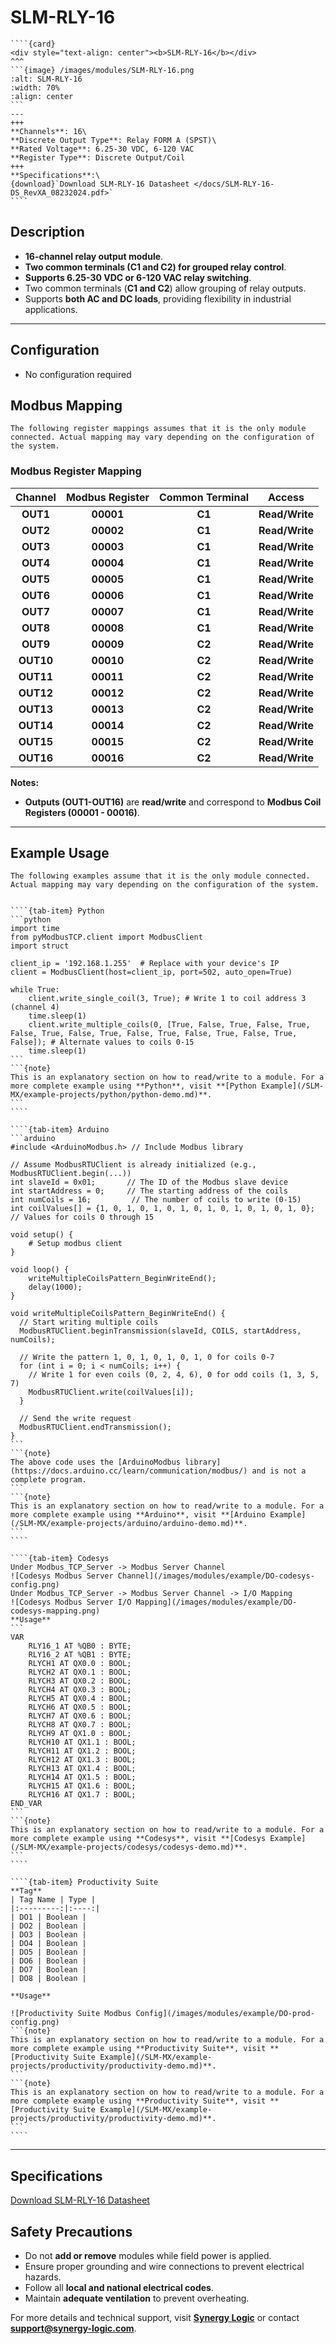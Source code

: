 # SLM-RLY-16
`````{margin}
````{card}
<div style="text-align: center"><b>SLM-RLY-16</b></div>
^^^
```{image} /images/modules/SLM-RLY-16.png
:alt: SLM-RLY-16
:width: 70%
:align: center
```
---
+++
**Channels**: 16\
**Discrete Output Type**: Relay FORM A (SPST)\
**Rated Voltage**: 6.25-30 VDC, 6-120 VAC
**Register Type**: Discrete Output/Coil
+++
**Specifications**:\
{download}`Download SLM-RLY-16 Datasheet </docs/SLM-RLY-16-DS_RevXA_08232024.pdf>`
````
`````

## Description

- **16-channel relay output module**.  
- **Two common terminals (C1 and C2) for grouped relay control**.  
- **Supports 6.25-30 VDC or 6-120 VAC relay switching**.  
- Two common terminals (**C1 and C2**) allow grouping of relay outputs.
- Supports **both AC and DC loads**, providing flexibility in industrial applications.

---
## Configuration

- No configuration required

## Modbus Mapping
```{note}
The following register mappings assumes that it is the only module connected. Actual mapping may vary depending on the configuration of the system.
```

### Modbus Register Mapping

| Channel  | Modbus Register | Common Terminal | Access      |
|:--------:|:--------------:|:--------------:|:----------:|
| **OUT1** | **00001**      | **C1**         | **Read/Write** |
| **OUT2** | **00002**      | **C1**         | **Read/Write** |
| **OUT3** | **00003**      | **C1**         | **Read/Write** |
| **OUT4** | **00004**      | **C1**         | **Read/Write** |
| **OUT5** | **00005**      | **C1**         | **Read/Write** |
| **OUT6** | **00006**      | **C1**         | **Read/Write** |
| **OUT7** | **00007**      | **C1**         | **Read/Write** |
| **OUT8** | **00008**      | **C1**         | **Read/Write** |
| **OUT9** | **00009**      | **C2**         | **Read/Write** |
| **OUT10** | **00010**      | **C2**         | **Read/Write** |
| **OUT11** | **00011**      | **C2**         | **Read/Write** |
| **OUT12** | **00012**      | **C2**         | **Read/Write** |
| **OUT13** | **00013**      | **C2**         | **Read/Write** |
| **OUT14** | **00014**      | **C2**         | **Read/Write** |
| **OUT15** | **00015**      | **C2**         | **Read/Write** |
| **OUT16** | **00016**      | **C2**         | **Read/Write** |

**Notes:**
- **Outputs (OUT1-OUT16)** are **read/write** and correspond to **Modbus Coil Registers (00001 - 00016)**.

---

## Example Usage
```{note}
The following examples assume that it is the only module connected. Actual mapping may vary depending on the configuration of the system.
```

`````{tab-set}

````{tab-item} Python
```python
import time
from pyModbusTCP.client import ModbusClient
import struct

client_ip = '192.168.1.255'  # Replace with your device's IP
client = ModbusClient(host=client_ip, port=502, auto_open=True)

while True:
    client.write_single_coil(3, True); # Write 1 to coil address 3 (channel 4)
    time.sleep(1)
    client.write_multiple_coils(0, [True, False, True, False, True, False, True, False, True, False, True, False, True, False, True, False]); # Alternate values to coils 0-15
    time.sleep(1)
```
```{note}
This is an explanatory section on how to read/write to a module. For a more complete example using **Python**, visit **[Python Example](/SLM-MX/example-projects/python/python-demo.md)**.
```
````

````{tab-item} Arduino
```arduino
#include <ArduinoModbus.h> // Include Modbus library

// Assume ModbusRTUClient is already initialized (e.g., ModbusRTUClient.begin(...))
int slaveId = 0x01;       // The ID of the Modbus slave device
int startAddress = 0;     // The starting address of the coils
int numCoils = 16;         // The number of coils to write (0-15)
int coilValues[] = {1, 0, 1, 0, 1, 0, 1, 0, 1, 0, 1, 0, 1, 0, 1, 0}; // Values for coils 0 through 15

void setup() {
    # Setup modbus client
}

void loop() {
    writeMultipleCoilsPattern_BeginWriteEnd();
    delay(1000);
}

void writeMultipleCoilsPattern_BeginWriteEnd() {
  // Start writing multiple coils
  ModbusRTUClient.beginTransmission(slaveId, COILS, startAddress, numCoils);

  // Write the pattern 1, 0, 1, 0, 1, 0, 1, 0 for coils 0-7
  for (int i = 0; i < numCoils; i++) {
    // Write 1 for even coils (0, 2, 4, 6), 0 for odd coils (1, 3, 5, 7)
    ModbusRTUClient.write(coilValues[i]);
  }

  // Send the write request
  ModbusRTUClient.endTransmission();
}
```
```{note}
The above code uses the [ArduinoModbus library](https://docs.arduino.cc/learn/communication/modbus/) and is not a complete program. 
```
```{note}
This is an explanatory section on how to read/write to a module. For a more complete example using **Arduino**, visit **[Arduino Example](/SLM-MX/example-projects/arduino/arduino-demo.md)**.
```
````

````{tab-item} Codesys
Under Modbus_TCP_Server -> Modbus Server Channel 
![Codesys Modbus Server Channel](/images/modules/example/DO-codesys-config.png)
Under Modbus_TCP_Server -> Modbus Server Channel -> I/O Mapping
![Codesys Modbus Server I/O Mapping](/images/modules/example/DO-codesys-mapping.png)
**Usage**
```
VAR
    RLY16_1 AT %QB0 : BYTE;
    RLY16_2 AT %QB1 : BYTE;
    RLYCH1 AT QX0.0 : BOOL;
    RLYCH2 AT QX0.1 : BOOL;
    RLYCH3 AT QX0.2 : BOOL;
    RLYCH4 AT QX0.3 : BOOL;
    RLYCH5 AT QX0.4 : BOOL;
    RLYCH6 AT QX0.5 : BOOL;
    RLYCH7 AT QX0.6 : BOOL;
    RLYCH8 AT QX0.7 : BOOL;
    RLYCH9 AT QX1.0 : BOOL;
    RLYCH10 AT QX1.1 : BOOL;
    RLYCH11 AT QX1.2 : BOOL;
    RLYCH12 AT QX1.3 : BOOL;
    RLYCH13 AT QX1.4 : BOOL;
    RLYCH14 AT QX1.5 : BOOL;
    RLYCH15 AT QX1.6 : BOOL;
    RLYCH16 AT QX1.7 : BOOL;
END_VAR
```
```{note}
This is an explanatory section on how to read/write to a module. For a more complete example using **Codesys**, visit **[Codesys Example](/SLM-MX/example-projects/codesys/codesys-demo.md)**.
```
````

````{tab-item} Productivity Suite
**Tag**
| Tag Name | Type |
|:---------:|:----:|
| DO1 | Boolean |
| DO2 | Boolean |
| DO3 | Boolean |
| DO4 | Boolean |
| DO5 | Boolean |
| DO6 | Boolean |
| DO7 | Boolean |
| DO8 | Boolean |

**Usage**

![Productivity Suite Modbus Config](/images/modules/example/DO-prod-config.png)   
```{note}
This is an explanatory section on how to read/write to a module. For a more complete example using **Productivity Suite**, visit **[Productivity Suite Example](/SLM-MX/example-projects/productivity/productivity-demo.md)**.
```
```{note}
This is an explanatory section on how to read/write to a module. For a more complete example using **Productivity Suite**, visit **[Productivity Suite Example](/SLM-MX/example-projects/productivity/productivity-demo.md)**.
```
````

`````

---

## Specifications

[Download SLM-RLY-16 Datasheet](/docs/SLM-RLY-16-DS_RevXA_08232024.pdf)

## Safety Precautions
- Do not **add or remove** modules while field power is applied.
- Ensure proper grounding and wire connections to prevent electrical hazards.
- Follow all **local and national electrical codes**.
- Maintain **adequate ventilation** to prevent overheating.

For more details and technical support, visit **[Synergy Logic](https://www.synergy-logic.com)** or contact **support@synergy-logic.com**.